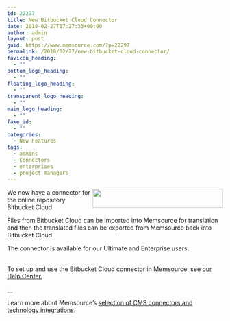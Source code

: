 ```yaml
---
id: 22297
title: New Bitbucket Cloud Connector
date: 2018-02-27T17:27:33+00:00
author: admin
layout: post
guid: https://www.memsource.com/?p=22297
permalink: /2018/02/27/new-bitbucket-cloud-connector/
favicon_heading:
  - ""
bottom_logo_heading:
  - ""
floating_logo_heading:
  - ""
transparent_logo_heading:
  - ""
main_logo_heading:
  - ""
fake_id:
  - ""
categories:
  - New Features
tags:
  - admins
  - Connectors
  - enterprises
  - project managers
---
```

<img class="wp-image-22244 alignleft" src="https://www.memsource.com/wp-content/uploads/2018/02/Bitbucket@2x-blue.png" alt="" width="304" height="44" align="right" />

<span style="font-weight: 400;">We now have a connector for the online repository Bitbucket Cloud. </span><!--more-->

<span style="font-weight: 400;">Files from Bitbucket Cloud can be </span><span style="font-weight: 400;">imported into Memsource for translation and then the translated files can be exported from Memsource back into Bitbucket Cloud.</span>

<span style="font-weight: 400;">The connector is available for our Ultimate and Enterprise users.                             </span>

<span style="font-weight: 400;">To set up and use the Bitbucket Cloud connector in Memsource, see </span>[<span style="font-weight: 400;">our Help Center.</span>](https://help.memsource.com/hc/en-us/articles/115003948452-Connectors#Bitbucket_Cloud)

__

<span style="font-weight: 400;">Learn more about Memsource’s </span>[<span style="font-weight: 400;">selection of CMS connectors and technology integrations</span>](https://www.memsource.com/integrations/)<span style="font-weight: 400;">.  </span>